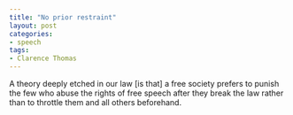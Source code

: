 ```yaml
---
title: "No prior restraint"
layout: post
categories:
- speech
tags:
- Clarence Thomas
---
```


A theory deeply etched in our law [is that] a free society prefers to punish the few who abuse the rights of free speech after they break the law rather than to throttle them and all others beforehand.